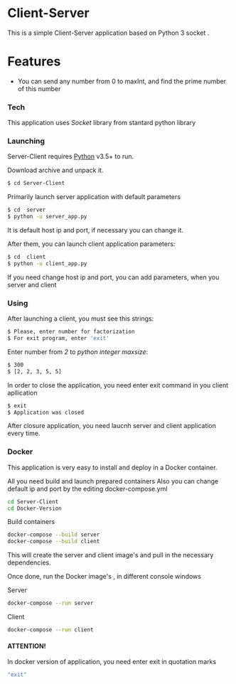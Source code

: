 # Client-Server

This is a simple Client-Server application based on Python 3 socket .

# Features

  - You can send any number from 0 to maxInt, and find the prime number of this number

### Tech

This application uses *Socket* library from stantard python library

### Launching

Server-Client requires [Python](https://www.python.org/) v3.5+ to run.

Download archive and unpack it.

```sh
$ cd Server-Client
```

Primarily launch server application with default parameters

```sh
$ cd  server
$ python -u server_app.py 
```
It is default host ip and port, if necessary you can change it.

After them, you can launch client application parameters:

```sh
$ cd  client
$ python -u client_app.py 
```
If you need change host ip and port, you can add parameters, when you server and client
### Using
After launching a client, you must see this strings:
```sh
$ Please, enter number for factorization
$ For exit program, enter 'exit'
```
Enter number from *2* to *python integer maxsize*:
```sh
$ 300
$ [2, 2, 3, 5, 5]
```
In order to close the application, you need enter exit command in you client apllication
```sh
$ exit
$ Application was closed
```
After closure application, you need laucnh server and client application every time.

### Docker
This application is very easy to install and deploy in a Docker container.

All you need build and launch prepared containers
Also you can change default ip and port by the editing docker-compose.yml

```sh
cd Server-Client
cd Docker-Version
```
Build containers
```sh
docker-compose --build server
docker-compose --build client
```

This will create the server and client image's and pull in the necessary dependencies.

Once done, run the Docker image's , in different console windows

Server
```sh
docker-compose --run server
```

Client
```sh
docker-compose --run client
```
#### ATTENTION!
In docker version of application, you need enter exit in quotation marks
```sh
"exit"
```

